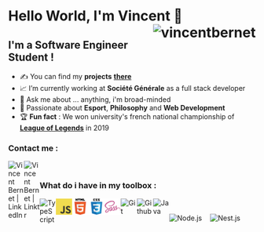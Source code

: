 # Hello World, I'm Vincent 👋  <img align="right" src="https://komarev.com/ghpvc/?username=vincentbernet&label=Profile%20views&color=0e75b6&style=flat" alt="vincentbernet" />


## I'm a Software Engineer Student !
- ✍ You can find my **projects** **[there]**
- 📈 I’m currently working at **Société Générale** as a full stack developer
- 💬 Ask me about ... anything, i'm broad-minded
- 💜 Passionate about **Esport**, **Philosophy** and **Web Development**
- 🏆 **Fun fact** : We won university's french national championship of **[League of Legends](https://www.youtube.com/watch?v=tsP6mlctS9U)** in 2019


### Contact me :
[<img align="left" alt="Vincent Bernet | LinkedIn" width="32px" src="https://cdn.jsdelivr.net/gh/devicons/devicon/icons/linkedin/linkedin-original.svg" />][linkedin]
[<img align="left" alt="Vincent Bernet | Linktr" width="32px" src="https://img.icons8.com/color/48/000000/linktree.svg"/>][linktr]

<br />


### What do i have in my toolbox :

[<img align="left" alt="TypeScript" width="33px" src="https://cdn.jsdelivr.net/gh/devicons/devicon/icons/typescript/typescript-original.svg" />][Temporary]
[<img align="left" alt="JavaScript" width="33px" src="https://raw.githubusercontent.com/github/explore/80688e429a7d4ef2fca1e82350fe8e3517d3494d/topics/javascript/javascript.png" />][Temporary]
[<img align="left" alt="HTML5" width="33px" src="https://raw.githubusercontent.com/github/explore/80688e429a7d4ef2fca1e82350fe8e3517d3494d/topics/html/html.png" />][Temporary]
[<img align="left" alt="CSS3" width="33px" src="https://raw.githubusercontent.com/github/explore/80688e429a7d4ef2fca1e82350fe8e3517d3494d/topics/css/css.png" />][Temporary]
[<img align ="left" alt="Sass" width="33px" src="https://raw.githubusercontent.com/devicons/devicon/master/icons/sass/sass-original.svg" />][Temporary]


[<img align="left" alt="Git" width="33px" src="https://cdn.jsdelivr.net/gh/devicons/devicon/icons/git/git-original.svg" />][Temporary]
[<img align="left" alt="Github" width="33px" src="https://cdn.jsdelivr.net/gh/devicons/devicon/icons/github/github-original.svg" />][Temporary]
[<img align="left" alt="Java" width="33px" src="https://cdn.jsdelivr.net/gh/devicons/devicon/icons/java/java-original.svg" />][Temporary]<br>


[<img align="left" alt="Node.js" width="83px" src="https://cdn.jsdelivr.net/gh/devicons/devicon/icons/nodejs/nodejs-original-wordmark.svg" />][Temporary]
[<img align="left" alt="Nest.js" width="83px" src="https://cdn.jsdelivr.net/gh/devicons/devicon/icons/nestjs/nestjs-plain-wordmark.svg" />][Temporary]



<br>
<br>


[Temporary]: https://github.com/VincentBernet
[there]: https://vincent-bernet.com/
[Tirico]: https://github.com/VincentBernet/Tirico-ShopCameraAnalitics
[linktr]: https://linktr.ee/VincentBernet
[linkedin]: https://www.linkedin.com/in/vincent-bernet-028a64193/
